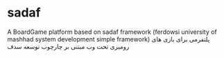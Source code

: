 # sadaf
A BoardGame platform based on sadaf framework (ferdowsi university of mashhad system development simple framework)
پلتفرمی برای بازی های رومیزی تحت وب مبتنی بر چارچوب توسعه سدف